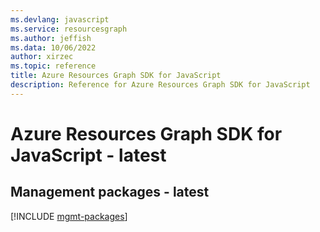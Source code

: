 ```yaml
---
ms.devlang: javascript
ms.service: resourcesgraph
ms.author: jeffish
ms.data: 10/06/2022
author: xirzec
ms.topic: reference
title: Azure Resources Graph SDK for JavaScript
description: Reference for Azure Resources Graph SDK for JavaScript
---
```

# Azure Resources Graph SDK for JavaScript - latest

## Management packages - latest
[!INCLUDE [mgmt-packages](resources-graph-mgmt-index.md)]